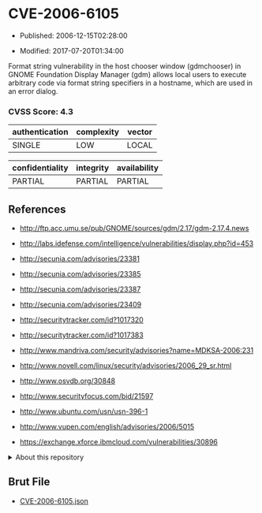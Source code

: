 # CVE-2006-6105

- Published: 2006-12-15T02:28:00

- Modified: 2017-07-20T01:34:00

Format string vulnerability in the host chooser window (gdmchooser) in GNOME Foundation Display Manager (gdm) allows local users to execute arbitrary code via format string specifiers in a hostname, which are used in an error dialog.

### CVSS Score: **4.3**

| authentication | complexity | vector |
| --- | --- | --- |
| SINGLE | LOW | LOCAL |

| confidentiality | integrity | availability |
| --- | --- | --- |
| PARTIAL | PARTIAL | PARTIAL |

## References

* http://ftp.acc.umu.se/pub/GNOME/sources/gdm/2.17/gdm-2.17.4.news

* http://labs.idefense.com/intelligence/vulnerabilities/display.php?id=453

* http://secunia.com/advisories/23381

* http://secunia.com/advisories/23385

* http://secunia.com/advisories/23387

* http://secunia.com/advisories/23409

* http://securitytracker.com/id?1017320

* http://securitytracker.com/id?1017383

* http://www.mandriva.com/security/advisories?name=MDKSA-2006:231

* http://www.novell.com/linux/security/advisories/2006_29_sr.html

* http://www.osvdb.org/30848

* http://www.securityfocus.com/bid/21597

* http://www.ubuntu.com/usn/usn-396-1

* http://www.vupen.com/english/advisories/2006/5015

* https://exchange.xforce.ibmcloud.com/vulnerabilities/30896

<details>
<summary>About this repository</summary> 

  This repository is part of the project [Live Hack CVE](https://github.com/Live-Hack-CVE). Main website can be found [www.live-hack.org](https://www.live-hack.org) 
  
  Made by [Sn0wAlice](https://github.com/Sn0wAlice) for the people that care about security and need to have a feed of the latest CVEs. Hope you enjoy it, don't forget to star the repo and follow me on [Twitter](https://twitter.com/Sn0wAlice) and [Github](https://github.com/Sn0wAlice). And that is my [personnal website](https://www.alice-snow.me/)

  - [Home Page](https://github.com/Live-Hack-CVE)
  - [Framework](https://github.com/Live-Hack-CVE/cve-framework)
  - [CVE database](https://github.com/Live-Hack-CVE/full_database)
  - [Changelog](https://github.com/Live-Hack-CVE/Changelog)
</details>

## Brut File

* [CVE-2006-6105.json](https://raw.githubusercontent.com/Live-Hack-CVE/full_database/main/cves/2006/CVE-2006-6105.json)

